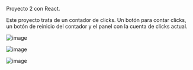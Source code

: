 Proyecto 2 con React.

Este proyecto trata de un contador de clicks. Un botón para contar clicks, un botón de reinicio del contador y el panel con la cuenta de clicks actual.

![image](https://github.com/user-attachments/assets/588577a1-f905-4f8d-bb94-f1cf3da43867)

![image](https://github.com/user-attachments/assets/a68deaa2-161a-469a-b717-3468515689c6)

![image](https://github.com/user-attachments/assets/8d4d6742-0730-4245-8f2d-320d73221eb7)
